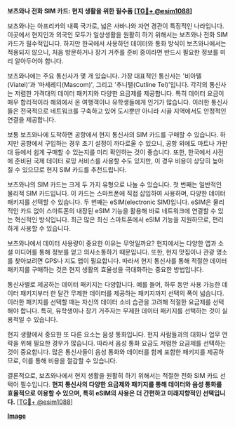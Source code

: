 **보츠와나 전화 SIM 카드: 현지 생활을 위한 필수품 [[TG💪+ @esim1088](https://t.me/s/esim1088)]**

보츠와나는 아프리카의 내륙 국가로, 넓은 사바나와 자연 경관이 특징적인 나라입니다. 이곳에서 현지인과 외국인 모두가 일상생활을 원활히 하기 위해서는 보츠와나 전화 SIM 카드가 필수적입니다. 하지만 한국에서 사용하던 데이터와 통화 방식이 보츠와나에서는 적용되지 않으니, 처음 방문하거나 장기 거주를 준비 중이라면 반드시 필요한 정보를 미리 알아두어야 합니다.

보츠와나에는 주요 통신사가 몇 개 있습니다. 가장 대표적인 통신사는 '비아텔(Viatel)'과 '마세레디(Mascom)', 그리고 '추니텔(Cutline Tel)'입니다. 각각의 통신사는 저렴한 가격대의 데이터 패키지와 다양한 요금제를 제공합니다. 특히 데이터 요금이 매우 합리적이라 해외에서 온 여행객이나 유학생들에게 인기가 많습니다. 이러한 통신사들은 전국적으로 네트워크를 구축하고 있어 도시뿐만 아니라 시골 지역에서도 안정적인 연결을 제공합니다.

보통 보츠와나에 도착하면 공항에서 현지 통신사의 SIM 카드를 구매할 수 있습니다. 하지만 공항에서 구입하는 경우 초기 설정이 까다로울 수 있으니, 공항 외에도 마트나 가판대 등에서 쉽게 구매할 수 있는지를 미리 확인하는 것이 좋습니다. 또한, 한국에서 사전에 준비된 국제 데이터 로밍 서비스를 사용할 수도 있지만, 이 경우 비용이 상당히 높아질 수 있으므로 현지 SIM 카드를 추천드립니다.

보츠와나의 SIM 카드는 크게 두 가지 유형으로 나눌 수 있습니다. 첫 번째는 일반적인 물리적 SIM 카드입니다. 이 카드는 스마트폰에 직접 삽입하여 사용하며, 다양한 데이터 패키지를 선택할 수 있습니다. 두 번째는 eSIM(electronic SIM)입니다. eSIM은 물리적인 카드 없이 스마트폰의 내장된 eSIM 기능을 활용해 바로 네트워크에 연결할 수 있는 혁신적인 방식입니다. 최근 많은 최신 스마트폰에서 eSIM 기능을 지원하므로, 편리하게 사용할 수 있습니다.

보츠와나에서 데이터 사용량이 중요한 이유는 무엇일까요? 현지에서는 다양한 앱과 소셜 미디어를 통해 정보를 얻고 의사소통하기 때문입니다. 또한, 현지 맛집이나 관광 명소를 찾아보려면 GPS나 지도 앱이 필요합니다. 따라서 현지 통신사를 통해 적절한 데이터 패키지를 구매하는 것은 현지 생활의 효율성을 극대화하는 중요한 방법입니다.

통신사별로 제공하는 데이터 패키지는 다양합니다. 예를 들어, 하루 동안 사용 가능한 데이터 패키지부터 한 달간 무제한 데이터를 제공하는 패키지까지 선택의 폭이 넓습니다. 이러한 패키지를 선택할 때는 자신의 데이터 소비 습관을 고려해 적절한 요금제를 선택해야 합니다. 특히, 유학생이나 장기 거주자는 무제한 데이터 패키지를 선택하는 것이 실용적일 수 있습니다.

현지 생활에서 중요한 또 다른 요소는 음성 통화입니다. 현지 사람들과의 대화나 업무 연락을 위해 필요한 경우가 많습니다. 따라서 음성 통화 요금도 저렴한 요금제를 선택하는 것이 중요합니다. 많은 통신사들이 음성 통화와 데이터를 함께 포함한 패키지를 제공하므로, 이를 통해 비용을 절감할 수 있습니다.

결론적으로, 보츠와나에서 현지 생활을 원활히 하기 위해서는 적절한 전화 SIM 카드 선택이 필수입니다. **현지 통신사의 다양한 요금제와 패키지를 통해 데이터와 음성 통화를 효율적으로 이용할 수 있으며, 특히 eSIM의 사용은 더 간편하고 미래지향적인 선택입니다.** [[TG💪+ @esim1088](https://t.me/s/esim1088)]

**[Image](https://i.postimg.cc/Y0z9fWf4/image.png)**